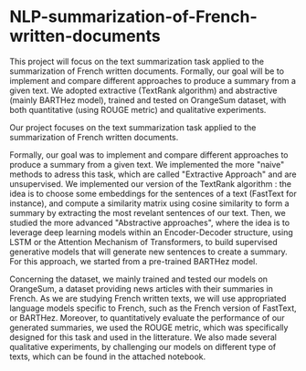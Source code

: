 # NLP-summarization-of-French-written-documents


This project will focus on the text summarization task applied to the summarization of French written documents. Formally, our goal will be to implement and compare different approaches to produce a summary from a given text. We adopted extractive (TextRank algorithm) and abstractive (mainly BARTHez model), trained and tested on OrangeSum dataset, with both quantitative (using ROUGE metric) and qualitative experiments.


Our project focuses on the text summarization task applied to the summarization of French written documents.

Formally, our goal was to implement and compare different approaches to produce a summary from a given text. We implemented the more "naive" methods to adress this task, which are called "Extractive Approach" and are unsupervised. We implemented our version of the TextRank algorithm : the idea is to choose some embeddings for the sentences of a text (FastText for instance), and compute a similarity matrix using cosine similarity to form a summary by extracting the most revelant sentences of our text. Then, we studied the more advanced "Abstractive approaches", where the idea is to leverage deep learning models within an Encoder-Decoder structure, using LSTM or the Attention Mechanism of Transformers, to build supervised generative models that will generate new sentences to create a summary. For this approach, we started from a pre-trained BARTHez model.

Concerning the dataset, we mainly trained and tested our models on OrangeSum, a dataset providing news articles with their summaries in French. As we are studying French written texts, we will use appropriated language models specific to French, such as the French version of FastText, or BARTHez. Moreover, to quantitatively evaluate the performance of our generated summaries, we used the ROUGE metric, which was specifically designed for this task and used in the litterature. We also made several qualitative experiments, by challenging our models on different type of texts, which can be found in the attached notebook.
